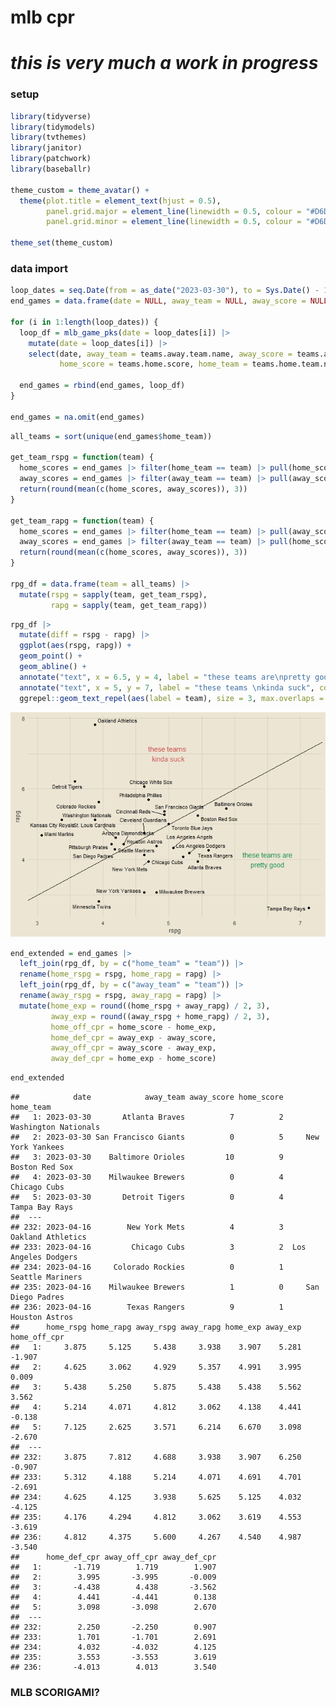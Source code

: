 mlb cpr
================

# *this is very much a work in progress*

### setup

``` r
library(tidyverse)
library(tidymodels)
library(tvthemes)
library(janitor)
library(patchwork)
library(baseballr)

theme_custom = theme_avatar() +
  theme(plot.title = element_text(hjust = 0.5),
        panel.grid.major = element_line(linewidth = 0.5, colour = "#D6D0C4"),
        panel.grid.minor = element_line(linewidth = 0.5, colour = "#D6D0C4"))

theme_set(theme_custom)
```

### data import

``` r
loop_dates = seq.Date(from = as_date("2023-03-30"), to = Sys.Date() - 1, by = 1)
end_games = data.frame(date = NULL, away_team = NULL, away_score = NULL, home_score = NULL, home_team = NULL)

for (i in 1:length(loop_dates)) {
  loop_df = mlb_game_pks(date = loop_dates[i]) |>
    mutate(date = loop_dates[i]) |>
    select(date, away_team = teams.away.team.name, away_score = teams.away.score,
           home_score = teams.home.score, home_team = teams.home.team.name)
  
  end_games = rbind(end_games, loop_df)
}

end_games = na.omit(end_games)
```

``` r
all_teams = sort(unique(end_games$home_team))

get_team_rspg = function(team) {
  home_scores = end_games |> filter(home_team == team) |> pull(home_score)
  away_scores = end_games |> filter(away_team == team) |> pull(away_score)
  return(round(mean(c(home_scores, away_scores)), 3))
}

get_team_rapg = function(team) {
  home_scores = end_games |> filter(home_team == team) |> pull(away_score)
  away_scores = end_games |> filter(away_team == team) |> pull(home_score)
  return(round(mean(c(home_scores, away_scores)), 3))
}

rpg_df = data.frame(team = all_teams) |>
  mutate(rspg = sapply(team, get_team_rspg),
         rapg = sapply(team, get_team_rapg))
```

``` r
rpg_df |>
  mutate(diff = rspg - rapg) |>
  ggplot(aes(rspg, rapg)) +
  geom_point() +
  geom_abline() +
  annotate("text", x = 6.5, y = 4, label = "these teams are\npretty good", col = "springgreen4") +
  annotate("text", x = 5, y = 7, label = "these teams \nkinda suck", col = "indianred3") +
  ggrepel::geom_text_repel(aes(label = team), size = 3, max.overlaps = 30)
```

![](README_files/figure-gfm/unnamed-chunk-4-1.png)<!-- -->

``` r
end_extended = end_games |>
  left_join(rpg_df, by = c("home_team" = "team")) |>
  rename(home_rspg = rspg, home_rapg = rapg) |>
  left_join(rpg_df, by = c("away_team" = "team")) |>
  rename(away_rspg = rspg, away_rapg = rapg) |>
  mutate(home_exp = round((home_rspg + away_rapg) / 2, 3),
         away_exp = round((away_rspg + home_rapg) / 2, 3),
         home_off_cpr = home_score - home_exp,
         home_def_cpr = away_exp - away_score,
         away_off_cpr = away_score - away_exp,
         away_def_cpr = home_exp - home_score)
```

``` r
end_extended
```

    ##            date            away_team away_score home_score            home_team
    ##   1: 2023-03-30       Atlanta Braves          7          2 Washington Nationals
    ##   2: 2023-03-30 San Francisco Giants          0          5     New York Yankees
    ##   3: 2023-03-30    Baltimore Orioles         10          9       Boston Red Sox
    ##   4: 2023-03-30    Milwaukee Brewers          0          4         Chicago Cubs
    ##   5: 2023-03-30       Detroit Tigers          0          4       Tampa Bay Rays
    ##  ---                                                                           
    ## 232: 2023-04-16        New York Mets          4          3    Oakland Athletics
    ## 233: 2023-04-16         Chicago Cubs          3          2  Los Angeles Dodgers
    ## 234: 2023-04-16     Colorado Rockies          0          1     Seattle Mariners
    ## 235: 2023-04-16    Milwaukee Brewers          1          0     San Diego Padres
    ## 236: 2023-04-16        Texas Rangers          9          1       Houston Astros
    ##      home_rspg home_rapg away_rspg away_rapg home_exp away_exp home_off_cpr
    ##   1:     3.875     5.125     5.438     3.938    3.907    5.281       -1.907
    ##   2:     4.625     3.062     4.929     5.357    4.991    3.995        0.009
    ##   3:     5.438     5.250     5.875     5.438    5.438    5.562        3.562
    ##   4:     5.214     4.071     4.812     3.062    4.138    4.441       -0.138
    ##   5:     7.125     2.625     3.571     6.214    6.670    3.098       -2.670
    ##  ---                                                                       
    ## 232:     3.875     7.812     4.688     3.938    3.907    6.250       -0.907
    ## 233:     5.312     4.188     5.214     4.071    4.691    4.701       -2.691
    ## 234:     4.625     4.125     3.938     5.625    5.125    4.032       -4.125
    ## 235:     4.176     4.294     4.812     3.062    3.619    4.553       -3.619
    ## 236:     4.812     4.375     5.600     4.267    4.540    4.987       -3.540
    ##      home_def_cpr away_off_cpr away_def_cpr
    ##   1:       -1.719        1.719        1.907
    ##   2:        3.995       -3.995       -0.009
    ##   3:       -4.438        4.438       -3.562
    ##   4:        4.441       -4.441        0.138
    ##   5:        3.098       -3.098        2.670
    ##  ---                                       
    ## 232:        2.250       -2.250        0.907
    ## 233:        1.701       -1.701        2.691
    ## 234:        4.032       -4.032        4.125
    ## 235:        3.553       -3.553        3.619
    ## 236:       -4.013        4.013        3.540

### MLB SCORIGAMI?
